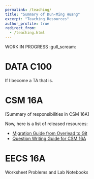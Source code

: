 ```yaml
---
permalink: /teaching/
title: "Summary of Dun-Ming Huang"
excerpt: "Teaching Resources"
author_profile: true
redirect_from: 
  - /teaching.html
---
```

WORK IN PROGRESS :gull_scream:

DATA C100
======
If I become a TA that is.

CSM 16A
======
[Summary of responsibilities in CSM 16A]

Now, here is a list of released resources:
- [Migration Guide from Overlead to Git](https:bransthre.github.io/teaching/csm-16a/migration-guide/)
- [Question Writing Guide for CSM 16A](https:bransthre.github.io/teaching/csm-16a/writing-guide/)

EECS 16A
======
Worksheet Problems and Lab Notebooks
